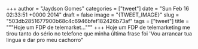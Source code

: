 
+++
author = "Jaydson Gomes"
categories = ["tweet"]
date = "Sun Feb 16 02:33:51 +0000 2014"
draft = false
image = "{TWEET_IMAGE}"
slug = "503db2851677900b68c4c6946bfef182426b73af"
tags = ["tweet"]
title = """Hoje um FDP de telemarket..."""
+++
Hoje um FDP de telemarketing me tirou tanto do sério no telefone que minha última frase foi 'Vou arrancar tua lingua e dar pro meu cachorro"
